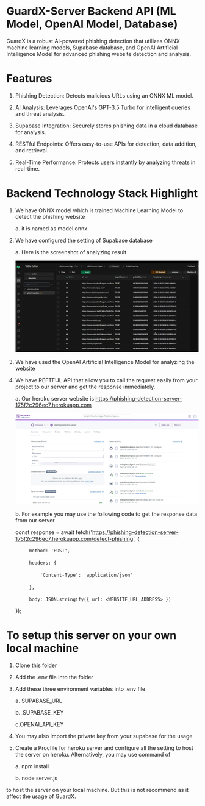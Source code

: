 ﻿# GuardX-Server Backend API (ML Model, OpenAI Model, Database)

GuardX is a robust AI-powered phishing detection that utilizes ONNX machine learning models, Supabase database, and OpenAI Artificial Intelligence Model for advanced phishing website detection and analysis.

# Features

1. Phishing Detection: Detects malicious URLs using an ONNX ML model.

2. AI Analysis: Leverages OpenAI's GPT-3.5 Turbo for intelligent queries and threat analysis.

3. Supabase Integration: Securely stores phishing data in a cloud database for analysis.

4. RESTful Endpoints: Offers easy-to-use APIs for detection, data addition, and retrieval.

5. Real-Time Performance: Protects users instantly by analyzing threats in real-time.

# Backend Technology Stack Highlight

1. We have ONNX model which is trained Machine Learning Model to detect the phishing website
   
    a. it is named as model.onnx

2. We have configured the setting of Supabase database 

    a. Here is the screenshot of analyzing result

    ![Supabase Data](images/Supabase_Data.jpeg)

3. We have used the OpenAI Artificial Intelligence Model for analyzing the website

4. We have REFTFUL API that allow you to call the request easily from your project to our server and get the response immediately.

    a. Our heroku server website is https://phishing-detection-server-175f2c296ec7.herokuapp.com

    ![Heroku Server](images/Heroku_Server.png)

    b. For example you may use the following code to get the response data from our server

    const response = await fetch('https://phishing-detection-server-175f2c296ec7.herokuapp.com/detect-phishing', {
   
            method: 'POST',
   
            headers: {
   
                'Content-Type': 'application/json'
   
            },
   
            body: JSON.stringify({ url: <WEBSITE_URL_ADDRESS> })
   
    });

# To setup this server on your own local machine

1. Clone this folder

2. Add the .env file into the folder

3. Add these three environment variables into .env file
   
    a. SUPABASE_URL
   
    b._SUPABASE_KEY
   
    c.OPENAI_API_KEY

4. You may also import the private key from your supabase for the usage

5. Create a Procfile for heroku server and configure all the setting to host the server on heroku. Alternatively, you may use command of
   
    a. npm install

    b. node server.js
   
to host the server on your local machine. But this is not recommend as it affect the usage of GuardX.

